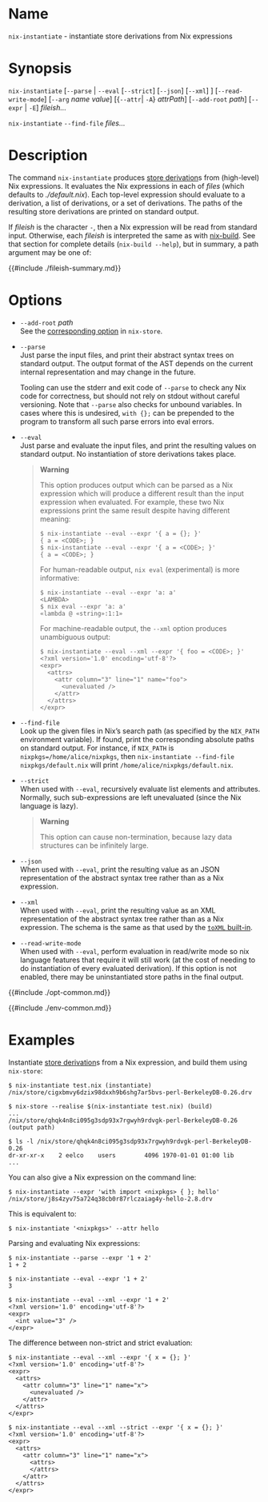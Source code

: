 # Name

`nix-instantiate` - instantiate store derivations from Nix expressions

# Synopsis

`nix-instantiate`
  [`--parse` | `--eval` [`--strict`] [`--json`] [`--xml`] ]
  [`--read-write-mode`]
  [`--arg` *name* *value*]
  [{`--attr`| `-A`} *attrPath*]
  [`--add-root` *path*]
  [`--expr` | `-E`]
  *fileish…*

`nix-instantiate` `--find-file` *files…*

# Description

The command `nix-instantiate` produces [store derivation]s from (high-level) Nix expressions.
It evaluates the Nix expressions in each of *files* (which defaults to
*./default.nix*). Each top-level expression should evaluate to a
derivation, a list of derivations, or a set of derivations. The paths
of the resulting store derivations are printed on standard output.

[store derivation]: ../glossary.md#gloss-store-derivation

If *fileish* is the character `-`, then a Nix expression will be read from standard input.
Otherwise, each *fileish* is interpreted the same as with [nix-build](./nix-build.md#fileish-syntax).
See that section for complete details (`nix-build --help`), but in summary, a path argument may be one of:

{{#include ./fileish-summary.md}}

# Options

  - `--add-root` *path*\
    See the [corresponding option](nix-store.md) in `nix-store`.

  - `--parse`\
    Just parse the input files, and print their abstract syntax trees on
    standard output. The output format of the AST depends on the current
    internal representation and may change in the future.

    Tooling can use the stderr and exit code of `--parse` to check any
    Nix code for correctness, but should not rely on stdout without careful
    versioning. Note that `--parse` also checks for unbound variables.
    In cases where this is undesired, `with {};` can be prepended
    to the program to transform all such parse errors into eval errors.

  - `--eval`\
    Just parse and evaluate the input files, and print the resulting
    values on standard output. No instantiation of store derivations
    takes place.

    > **Warning**
    >
    > This option produces output which can be parsed as a Nix expression which
    > will produce a different result than the input expression when evaluated.
    > For example, these two Nix expressions print the same result despite
    > having different meaning:
    >
    > ```console
    > $ nix-instantiate --eval --expr '{ a = {}; }'
    > { a = <CODE>; }
    > $ nix-instantiate --eval --expr '{ a = <CODE>; }'
    > { a = <CODE>; }
    > ```
    >
    > For human-readable output, `nix eval` (experimental) is more informative:
    >
    > ```console
    > $ nix-instantiate --eval --expr 'a: a'
    > <LAMBDA>
    > $ nix eval --expr 'a: a'
    > «lambda @ «string»:1:1»
    > ```
    >
    > For machine-readable output, the `--xml` option produces unambiguous
    > output:
    >
    > ```console
    > $ nix-instantiate --eval --xml --expr '{ foo = <CODE>; }'
    > <?xml version='1.0' encoding='utf-8'?>
    > <expr>
    >   <attrs>
    >     <attr column="3" line="1" name="foo">
    >       <unevaluated />
    >     </attr>
    >   </attrs>
    > </expr>
    > ```

  - `--find-file`\
    Look up the given files in Nix’s search path (as specified by the
    `NIX_PATH` environment variable). If found, print the corresponding
    absolute paths on standard output. For instance, if `NIX_PATH` is
    `nixpkgs=/home/alice/nixpkgs`, then `nix-instantiate --find-file
    nixpkgs/default.nix` will print `/home/alice/nixpkgs/default.nix`.

  - `--strict`\
    When used with `--eval`, recursively evaluate list elements and
    attributes. Normally, such sub-expressions are left unevaluated
    (since the Nix language is lazy).

    > **Warning**
    >
    > This option can cause non-termination, because lazy data
    > structures can be infinitely large.

  - `--json`\
    When used with `--eval`, print the resulting value as an JSON
    representation of the abstract syntax tree rather than as a Nix expression.

  - `--xml`\
    When used with `--eval`, print the resulting value as an XML
    representation of the abstract syntax tree rather than as a Nix expression.
    The schema is the same as that used by the [`toXML`
    built-in](../language/builtins.md).

  - `--read-write-mode`\
    When used with `--eval`, perform evaluation in read/write mode so
    nix language features that require it will still work (at the cost
    of needing to do instantiation of every evaluated derivation). If
    this option is not enabled, there may be uninstantiated store paths
    in the final output.

{{#include ./opt-common.md}}

{{#include ./env-common.md}}

# Examples

Instantiate [store derivation]s from a Nix expression, and build them using `nix-store`:

```console
$ nix-instantiate test.nix (instantiate)
/nix/store/cigxbmvy6dzix98dxxh9b6shg7ar5bvs-perl-BerkeleyDB-0.26.drv

$ nix-store --realise $(nix-instantiate test.nix) (build)
...
/nix/store/qhqk4n8ci095g3sdp93x7rgwyh9rdvgk-perl-BerkeleyDB-0.26 (output path)

$ ls -l /nix/store/qhqk4n8ci095g3sdp93x7rgwyh9rdvgk-perl-BerkeleyDB-0.26
dr-xr-xr-x    2 eelco    users        4096 1970-01-01 01:00 lib
...
```

You can also give a Nix expression on the command line:

```console
$ nix-instantiate --expr 'with import <nixpkgs> { }; hello'
/nix/store/j8s4zyv75a724q38cb0r87rlczaiag4y-hello-2.8.drv
```

This is equivalent to:

```console
$ nix-instantiate '<nixpkgs>' --attr hello
```

Parsing and evaluating Nix expressions:

```console
$ nix-instantiate --parse --expr '1 + 2'
1 + 2
```

```console
$ nix-instantiate --eval --expr '1 + 2'
3
```

```console
$ nix-instantiate --eval --xml --expr '1 + 2'
<?xml version='1.0' encoding='utf-8'?>
<expr>
  <int value="3" />
</expr>
```

The difference between non-strict and strict evaluation:

```console
$ nix-instantiate --eval --xml --expr '{ x = {}; }'
<?xml version='1.0' encoding='utf-8'?>
<expr>
  <attrs>
    <attr column="3" line="1" name="x">
      <unevaluated />
    </attr>
  </attrs>
</expr>

$ nix-instantiate --eval --xml --strict --expr '{ x = {}; }'
<?xml version='1.0' encoding='utf-8'?>
<expr>
  <attrs>
    <attr column="3" line="1" name="x">
      <attrs>
      </attrs>
    </attr>
  </attrs>
</expr>
```
